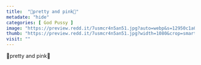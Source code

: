 ```yaml
---
title:  "🎀pretty and pink🎀"
metadate: "hide"
categories: [ God Pussy ]
image: "https://preview.redd.it/7usmcr4n5an51.jpg?auto=webp&s=12950c1a0efdf519016701488d02a5da96c85045"
thumb: "https://preview.redd.it/7usmcr4n5an51.jpg?width=1080&crop=smart&auto=webp&s=86c30f899d3c17841e9d0d28c71894bf254c184c"
visit: ""
---
```

🎀pretty and pink🎀
